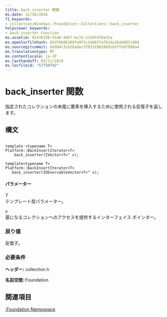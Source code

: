 ```yaml
---
title: back_inserter 関数
ms.date: 12/30/2016
f1_keywords:
- collection/Windows::Foundation::Collections::back_inserter
helpviewer_keywords:
- back_inserter Function
ms.assetid: 91476338-5548-44b7-bc7e-2150f4fbe31a
ms.openlocfilehash: 82df6b06389fa9f1c3ab83fa7b1da3bab092c68d
ms.sourcegitcommit: dedd4c3cb28adec3793329018b9163ffddf890a4
ms.translationtype: MT
ms.contentlocale: ja-JP
ms.lasthandoff: 03/11/2019
ms.locfileid: "57750742"
---
```

# <a name="backinserter-function"></a>back_inserter 関数

指定されたコレクションの末尾に要素を挿入するために使用される反復子を返します。

## <a name="syntax"></a>構文

```

template <typename T>
Platform::BackInsertIterator<T>
    back_inserter(IVector<T>^ v);

template<typename T>
Platform::BackInsertIterator<T>
   back_inserter(IObservableVector<T>^ v);
```

#### <a name="parameters"></a>パラメーター

*T*<br/>
テンプレート型パラメーター。

*v*<br/>
基になるコレクションへのアクセスを提供するインターフェイス ポインター。

### <a name="return-value"></a>戻り値

反復子。

### <a name="requirements"></a>必要条件

**ヘッダー:** collection.h

**名前空間:**:Foundation

## <a name="see-also"></a>関連項目

[:Foundation Namespace](../cppcx/windows-foundation-collections-namespace-c-cx.md)
